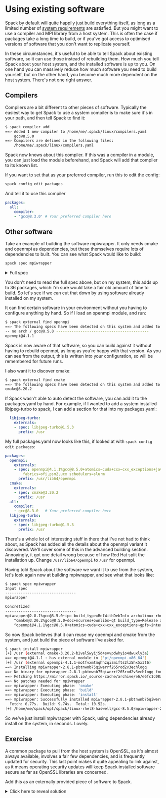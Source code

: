 # Using existing software

Spack by default will quite happily just build everything itself, as long as a
limited number of [system requirements](https://spack.readthedocs.io/en/latest/getting_started.html#system-prerequisites)
are satisfied.  But you might want to use a compiler and MPI library from a
host system.  This is often the case if packages take a long time to build, or
if you've got access to optimised versions of software that you don't want to
replicate yourself.

In these circumstances, it's useful to be able to tell Spack about existing
software, so it can use those instead of rebuilding them.  How much you tell
Spack about your host system, and the installed software is up to you.  On one
hand you can massively reduce how much software you need to build yourself, but
on the other hand, you become much more dependent on the host system.  There's
not one right answer.

## Compilers

Compilers are a bit different to other pieces of software.  Typically the
easiest way to get Spack to use a system compiler is to make sure it's in your
path, and then tell Spack to find it:

```bash
$ spack compiler add
==> Added 1 new compiler to /home/me/.spack/linux/compilers.yaml
    gcc@8.5.0
==> Compilers are defined in the following files:
    /home/me/.spack/linux/compilers.yaml
```

Spack now knows about this compiler.  If this was a compiler in a module, you
can just load the module beforehand, and Spack will add that compiler to its
known list.

If you want to set that as your preferred compiler, run this to edit the
config:

```bash
spack config edit packages
```

And tell it to use this compiler

```yaml
packages:
  all:
    compiler:
    - 'gcc@8.3.0' # Your preferred compiler here
```

## Other software

Take an example of building the software mpiwrapper.  It only needs cmake and
openmpi as dependencies, but these themselves require lots of dependencies to
built.  You can see what Spack would like to build:

```bash
spack spec mpiwrapper
```

<details>
<summary>Full spec</summary>

```
Input spec
--------------------------------
mpiwrapper

Concretized
--------------------------------
mpiwrapper@2.8.1%gcc@8.5.0~ipo build_type=RelWithDebInfo arch=linux-rhel8-haswell
    ^cmake@3.23.3%gcc@8.5.0~doc+ncurses+ownlibs~qt build_type=Release arch=linux-rhel8-haswell
        ^ncurses@6.3%gcc@8.5.0~symlinks+termlib abi=none arch=linux-rhel8-haswell
            ^pkgconf@1.8.0%gcc@8.5.0 arch=linux-rhel8-haswell
        ^openssl@1.1.1q%gcc@8.5.0~docs~shared certs=mozilla patches=3fdcf2d arch=linux-rhel8-haswell
            ^ca-certificates-mozilla@2022-07-19%gcc@8.5.0 arch=linux-rhel8-haswell
            ^perl@5.34.1%gcc@8.5.0+cpanm+shared+threads arch=linux-rhel8-haswell
                ^berkeley-db@18.1.40%gcc@8.5.0+cxx~docs+stl patches=b231fcc arch=linux-rhel8-haswell
                ^bzip2@1.0.8%gcc@8.5.0~debug~pic+shared arch=linux-rhel8-haswell
                    ^diffutils@3.8%gcc@8.5.0 arch=linux-rhel8-haswell
                        ^libiconv@1.16%gcc@8.5.0 libs=shared,static arch=linux-rhel8-haswell
                ^gdbm@1.19%gcc@8.5.0 arch=linux-rhel8-haswell
                    ^readline@8.1.2%gcc@8.5.0 arch=linux-rhel8-haswell
                ^zlib@1.2.12%gcc@8.5.0+optimize+pic+shared patches=0d38234 arch=linux-rhel8-haswell
    ^openmpi@4.1.4%gcc@8.5.0~atomics~cuda~cxx~cxx_exceptions~gpfs~internal-hwloc~java~legacylaunchers~lustre~memchecker+romio+rsh~singularity+static+vt+wrapper-rpath fabrics=none schedulers=none arch=linux-rhel8-haswell
        ^hwloc@2.8.0%gcc@8.5.0~cairo~cuda~gl~libudev+libxml2~netloc~nvml~oneapi-level-zero~opencl+pci~rocm+shared arch=linux-rhel8-haswell
            ^libpciaccess@0.16%gcc@8.5.0 arch=linux-rhel8-haswell
                ^libtool@2.4.7%gcc@8.5.0 arch=linux-rhel8-haswell
                    ^m4@1.4.19%gcc@8.5.0+sigsegv patches=9dc5fbd,bfdffa7 arch=linux-rhel8-haswell
                        ^libsigsegv@2.13%gcc@8.5.0 arch=linux-rhel8-haswell
                ^util-macros@1.19.3%gcc@8.5.0 arch=linux-rhel8-haswell
            ^libxml2@2.9.13%gcc@8.5.0~python arch=linux-rhel8-haswell
                ^xz@5.2.5%gcc@8.5.0~pic libs=shared,static arch=linux-rhel8-haswell
        ^numactl@2.0.14%gcc@8.5.0 patches=4e1d78c,62fc8a8,ff37630 arch=linux-rhel8-haswell
            ^autoconf@2.69%gcc@8.5.0 patches=35c4492,7793209,a49dd5b arch=linux-rhel8-haswell
            ^automake@1.16.5%gcc@8.5.0 arch=linux-rhel8-haswell
        ^openssh@9.0p1%gcc@8.5.0+gssapi arch=linux-rhel8-haswell
            ^krb5@1.19.3%gcc@8.5.0+shared arch=linux-rhel8-haswell
                ^bison@3.8.2%gcc@8.5.0 arch=linux-rhel8-haswell
                ^gettext@0.21%gcc@8.5.0+bzip2+curses+git~libunistring+libxml2+tar+xz arch=linux-rhel8-haswell
                    ^tar@1.34%gcc@8.5.0 zip=pigz arch=linux-rhel8-haswell
                        ^pigz@2.7%gcc@8.5.0 arch=linux-rhel8-haswell
                        ^zstd@1.5.2%gcc@8.5.0+programs compression=none libs=shared,static arch=linux-rhel8-haswell
            ^libedit@3.1-20210216%gcc@8.5.0 arch=linux-rhel8-haswell
        ^pmix@4.1.2%gcc@8.5.0~docs+pmi_backwards_compatibility~restful arch=linux-rhel8-haswell
            ^libevent@2.1.12%gcc@8.5.0+openssl arch=linux-rhel8-haswell
```

</details>

You don't need to read the full spec above, but on my system, this adds up to
36 packages, which I'm sure would take a fair old amount of time to build.  So
let's see if we can cut that down by using software already installed on my
system.

It can find certain software in your environment without you having to
configure anything by hand.  So if I load an openmpi module, and run:

```bash
$ spack external find openmpi
==> The following specs have been detected on this system and added to /home/me/.spack/packages.yaml
-- no arch / gcc@8.5.0 ------------------------------------------
openmpi@4.1.1
```

Spack is now aware of that software, so you can build against it without having
to rebuild openmpi, as long as you're happy with that version.  As you can see
from the output, this is written into your configuration, so will be remembered
for future runs.

I also want it to discover cmake:

```bash
$ spack external find cmake
==> The following specs have been detected on this system and added to /home/me/.spack/packages.yaml
cmake@3.20.2
```

If Spack wasn't able to auto detect the software, you can add it to the
packages.yaml by hand.  For example, if I wanted to add a system installed
libjpeg-turbo to spack, I can add a section for that into my packages.yaml:

```yaml
  libjpeg-turbo:
    externals:
    - spec: libjpeg-turbo@1.5.3
      prefix: /usr
```

My full packages.yaml now looks like this, if looked at with `spack config edit packages`:

```yaml
packages:
  openmpi:
    externals:
    - spec: openmpi@4.1.1%gcc@8.5.0+atomics~cuda+cxx~cxx_exceptions+java~memchecker+pmi~static~wrapper-rpath
        fabrics=ofi,psm2,ucx schedulers=slurm
      prefix: /usr/lib64/openmpi
  cmake:
    externals:
    - spec: cmake@3.20.2
      prefix: /usr
  all:
    compiler:
    - gcc@8.3.0   # Your preferred compiler here
  libjpeg-turbo:
    externals:
    - spec: libjpeg-turbo@1.5.3
      prefix: /usr
```

There's a whole lot of interesting stuff in there that I've not had to think
about, as Spack has added all the details about the openmpi variant it
discovered.  We'll cover some of this in the advanced building section.
Annoyingly, it got one detail wrong because of how Red Hat split the
installation up.  Change `/usr/lib64/openmpi` to `/usr` for openmpi.

Having told Spack about the software we want it to use from the system, let's
look again now at building mpiwrapper, and see what that looks like:

```bash
$ spack spec mpiwrapper
Input spec
--------------------------------
mpiwrapper

Concretized
--------------------------------
mpiwrapper@2.8.1%gcc@8.5.0~ipo build_type=RelWithDebInfo arch=linux-rhel8-haswell
    ^cmake@3.20.2%gcc@8.5.0~doc+ncurses+ownlibs~qt build_type=Release arch=linux-rhel8-haswell
    ^openmpi@4.1.1%gcc@8.5.0+atomics~cuda+cxx~cxx_exceptions~gpfs~internal-hwloc+java~legacylaunchers~lustre~memchecker+pmi+romio+rsh~singularity~static+vt~wrapper-rpath fabrics=ofi,psm2,ucx schedulers=slurm arch=linux-rhel8-haswell
```

So now Spack believes that it can reuse my openmpi and cmake from the system,
and just build the piece of software I've asked for.

```bash
$ spack install mpiwrapper
[+] /usr (external cmake-3.20.2-b2vel5wyij5d4svvpdwhyio4dwuxly3a)
==> openmpi@4.1.1 : has external module in ['pi/openmpi-x86_64']
[+] /usr (external openmpi-4.1.1-motfvxmtmqhhzqizmifts2lz5hx5x3t6)
==> Installing mpiwrapper-2.8.1-pbtnwnb75qiwerrf265rod2v3echlogq
==> No binary for mpiwrapper-2.8.1-pbtnwnb75qiwerrf265rod2v3echlogq found: installing from source
==> Fetching https://mirror.spack.io/_source-cache/archive/e6/e6fc1c08ad778675e5b58b91b4658b12e3f985c6d4c5c2c3e9ed35986146780e.tar.gz
==> No patches needed for mpiwrapper
==> mpiwrapper: Executing phase: 'cmake'
==> mpiwrapper: Executing phase: 'build'
==> mpiwrapper: Executing phase: 'install'
==> mpiwrapper: Successfully installed mpiwrapper-2.8.1-pbtnwnb75qiwerrf265rod2v3echlogq
  Fetch: 0.77s.  Build: 9.74s.  Total: 10.52s.
[+] /home/me/spack/opt/spack/linux-rhel8-haswell/gcc-8.5.0/mpiwrapper-2.8.1-pbtnwnb75qiwerrf265rod2v3echlogq
```

So we've just install mpiwrapper with Spack, using dependencies already install
on the system, in seconds.  Lovely.

## Exercise

A common package to pull from the host system is OpenSSL, as it's almost always
available, involves a fair few dependencies, and is frequently updated for
security.  This last point makes it quite appealing to link against, as it
means operating security updates will keep Spack installed software secure as
far as OpenSSL libraries are concerned.

Add this as an externally provided piece of software to Spack.

<details>
<summary>Click here to reveal solution</summary>

### Solution

This is actually quite straightforward, since Spack can successfully detect and add this to your `packages.yaml` file:

```bash
$ spack external find openssl
==> The following specs have been detected on this system and added to /home/me/.spack/packages.yaml
openssl@1.1.1k
```

</details>


